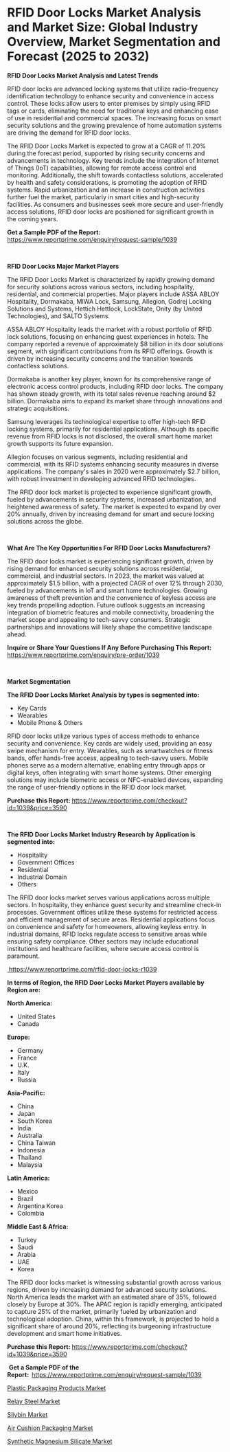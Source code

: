 <p><h1>RFID Door Locks Market Analysis and Market Size: Global Industry Overview, Market Segmentation and Forecast (2025 to 2032)</h1></p><p><strong>RFID Door Locks Market Analysis and Latest Trends</strong></p>
<p><p>RFID door locks are advanced locking systems that utilize radio-frequency identification technology to enhance security and convenience in access control. These locks allow users to enter premises by simply using RFID tags or cards, eliminating the need for traditional keys and enhancing ease of use in residential and commercial spaces. The increasing focus on smart security solutions and the growing prevalence of home automation systems are driving the demand for RFID door locks.</p><p>The RFID Door Locks Market is expected to grow at a CAGR of 11.20% during the forecast period, supported by rising security concerns and advancements in technology. Key trends include the integration of Internet of Things (IoT) capabilities, allowing for remote access control and monitoring. Additionally, the shift towards contactless solutions, accelerated by health and safety considerations, is promoting the adoption of RFID systems. Rapid urbanization and an increase in construction activities further fuel the market, particularly in smart cities and high-security facilities. As consumers and businesses seek more secure and user-friendly access solutions, RFID door locks are positioned for significant growth in the coming years.</p></p>
<p><strong>Get a Sample PDF of the Report:&nbsp;</strong> <a href="https://www.reportprime.com/enquiry/request-sample/1039?utm_campaign=1087&utm_medium=2&utm_source=Github&utm_content=ia&utm_term=24032025&utm_id=rfid-door-locks">https://www.reportprime.com/enquiry/request-sample/1039</a></p>
<p>&nbsp;</p>
<p><strong>RFID Door Locks Major Market Players</strong></p>
<p><p>The RFID Door Locks Market is characterized by rapidly growing demand for security solutions across various sectors, including hospitality, residential, and commercial properties. Major players include ASSA ABLOY Hospitality, Dormakaba, MIWA Lock, Samsung, Allegion, Godrej Locking Solutions and Systems, Hettich Hettlock, LockState, Onity (by United Technologies), and SALTO Systems.</p><p>ASSA ABLOY Hospitality leads the market with a robust portfolio of RFID lock solutions, focusing on enhancing guest experiences in hotels. The company reported a revenue of approximately $8 billion in its door solutions segment, with significant contributions from its RFID offerings. Growth is driven by increasing security concerns and the transition towards contactless solutions.</p><p>Dormakaba is another key player, known for its comprehensive range of electronic access control products, including RFID door locks. The company has shown steady growth, with its total sales revenue reaching around $2 billion. Dormakaba aims to expand its market share through innovations and strategic acquisitions.</p><p>Samsung leverages its technological expertise to offer high-tech RFID locking systems, primarily for residential applications. Although its specific revenue from RFID locks is not disclosed, the overall smart home market growth supports its future expansion.</p><p>Allegion focuses on various segments, including residential and commercial, with its RFID systems enhancing security measures in diverse applications. The company's sales in 2020 were approximately $2.7 billion, with robust investment in developing advanced RFID technologies.</p><p>The RFID door lock market is projected to experience significant growth, fueled by advancements in security systems, increased urbanization, and heightened awareness of safety. The market is expected to expand by over 20% annually, driven by increasing demand for smart and secure locking solutions across the globe.</p></p>
<p>&nbsp;</p>
<p><strong>What Are The Key Opportunities For RFID Door Locks Manufacturers?</strong></p>
<p><p>The RFID door locks market is experiencing significant growth, driven by rising demand for enhanced security solutions across residential, commercial, and industrial sectors. In 2023, the market was valued at approximately $1.5 billion, with a projected CAGR of over 12% through 2030, fueled by advancements in IoT and smart home technologies. Growing awareness of theft prevention and the convenience of keyless access are key trends propelling adoption. Future outlook suggests an increasing integration of biometric features and mobile connectivity, broadening the market scope and appealing to tech-savvy consumers. Strategic partnerships and innovations will likely shape the competitive landscape ahead.</p></p>
<p><strong>Inquire or Share Your Questions If Any Before Purchasing This Report:</strong> <a href="https://www.reportprime.com/enquiry/pre-order/1039?utm_campaign=1087&utm_medium=2&utm_source=Github&utm_content=ia&utm_term=24032025&utm_id=rfid-door-locks">https://www.reportprime.com/enquiry/pre-order/1039</a></p>
<p>&nbsp;</p>
<p><strong>Market Segmentation</strong></p>
<p><strong>The RFID Door Locks Market Analysis by types is segmented into:</strong></p>
<p><ul><li>Key Cards</li><li>Wearables</li><li>Mobile Phone & Others</li></ul></p>
<p><p>RFID door locks utilize various types of access methods to enhance security and convenience. Key cards are widely used, providing an easy swipe mechanism for entry. Wearables, such as smartwatches or fitness bands, offer hands-free access, appealing to tech-savvy users. Mobile phones serve as a modern alternative, enabling entry through apps or digital keys, often integrating with smart home systems. Other emerging solutions may include biometric access or NFC-enabled devices, expanding the range of user-friendly options in the RFID door lock market.</p></p>
<p><strong>Purchase this Report:&nbsp;</strong><a href="https://www.reportprime.com/checkout?id=1039&price=3590&utm_campaign=1087&utm_medium=2&utm_source=Github&utm_content=ia&utm_term=24032025&utm_id=rfid-door-locks">https://www.reportprime.com/checkout?id=1039&price=3590</a></p>
<p>&nbsp;</p>
<p><strong>The RFID Door Locks Market Industry Research by Application is segmented into:</strong></p>
<p><ul><li>Hospitality</li><li>Government Offices</li><li>Residential</li><li>Industrial Domain</li><li>Others</li></ul></p>
<p><p>The RFID door locks market serves various applications across multiple sectors. In hospitality, they enhance guest security and streamline check-in processes. Government offices utilize these systems for restricted access and efficient management of secure areas. Residential applications focus on convenience and safety for homeowners, allowing keyless entry. In industrial domains, RFID locks regulate access to sensitive areas while ensuring safety compliance. Other sectors may include educational institutions and healthcare facilities, where secure access control is paramount.</p></p>
<p><a href="https://www.reportprime.com/rfid-door-locks-r1039?utm_campaign=1087&utm_medium=2&utm_source=Github&utm_content=ia&utm_term=24032025&utm_id=rfid-door-locks">&nbsp;https://www.reportprime.com/rfid-door-locks-r1039</a></p>
<p><strong>In terms of Region, the RFID Door Locks Market Players available by Region are:</strong></p>
<p>
    <p> <strong> North America: </strong>
        <ul>
            <li>United States</li>
            <li>Canada</li>
        </ul>
        </p> 
    <p> <strong> Europe: </strong>
        <ul>
            <li>Germany</li>
            <li>France</li>
            <li>U.K.</li>
            <li>Italy</li>
            <li>Russia</li>
        </ul>
        </p> 
    <p> <strong> Asia-Pacific: </strong>
        <ul>
            <li>China</li>
            <li>Japan</li>
            <li>South Korea</li>
            <li>India</li>
            <li>Australia</li>
            <li>China Taiwan</li>
            <li>Indonesia</li>
            <li>Thailand</li>
            <li>Malaysia</li>
        </ul>
        </p> 
    <p> <strong> Latin America: </strong>
        <ul>
            <li>Mexico</li>
            <li>Brazil</li>
            <li>Argentina Korea</li>
            <li>Colombia</li>
        </ul>
        </p> 
    <p> <strong> Middle East & Africa: </strong>
        <ul>
            <li>Turkey</li>
            <li>Saudi</li>
            <li>Arabia</li>
            <li>UAE</li>
            <li>Korea</li>
        </ul>
    </p>
    </p>
<p><p>The RFID door locks market is witnessing substantial growth across various regions, driven by increasing demand for advanced security solutions. North America leads the market with an estimated share of 35%, followed closely by Europe at 30%. The APAC region is rapidly emerging, anticipated to capture 25% of the market, primarily fueled by urbanization and technological adoption. China, within this framework, is projected to hold a significant share of around 20%, reflecting its burgeoning infrastructure development and smart home initiatives.</p></p>
<p><strong>Purchase this Report: </strong><a href="https://www.reportprime.com/checkout?id=1039&price=3590&utm_campaign=1087&utm_medium=2&utm_source=Github&utm_content=ia&utm_term=24032025&utm_id=rfid-door-locks">https://www.reportprime.com/checkout?id=1039&price=3590</a></p>
<p>&nbsp;<strong>Get a Sample PDF of the Report:&nbsp;&nbsp;</strong><a href="https://www.reportprime.com/enquiry/request-sample/1039?utm_campaign=1087&utm_medium=2&utm_source=Github&utm_content=ia&utm_term=24032025&utm_id=rfid-door-locks">https://www.reportprime.com/enquiry/request-sample/1039</a></p>
<p><strong></strong></p>
<p><p><a href="https://github.com/bibzmuiko/Market-Research-Report-List-1/blob/main/plastic-packaging-products-market.md?utm_campaign=1087&utm_medium=2&utm_source=Github&utm_content=ia&utm_term=24032025&utm_id=rfid-door-locks">Plastic Packaging Products Market</a></p><p><a href="https://github.com/alekitanis/Market-Research-Report-List-1/blob/main/relay-steel-market.md?utm_campaign=1087&utm_medium=2&utm_source=Github&utm_content=ia&utm_term=24032025&utm_id=rfid-door-locks">Relay Steel Market</a></p><p><a href="https://github.com/kumadenthela/Market-Research-Report-List-1/blob/main/silybin-market.md?utm_campaign=1087&utm_medium=2&utm_source=Github&utm_content=ia&utm_term=24032025&utm_id=rfid-door-locks">Silybin Market</a></p><p><a href="https://github.com/ikokwuihepa/Market-Research-Report-List-1/blob/main/air-cushion-packaging-market.md?utm_campaign=1087&utm_medium=2&utm_source=Github&utm_content=ia&utm_term=24032025&utm_id=rfid-door-locks">Air Cushion Packaging Market</a></p><p><a href="https://github.com/vaeilabin/Market-Research-Report-List-1/blob/main/synthetic-magnesium-silicate-market.md?utm_campaign=1087&utm_medium=2&utm_source=Github&utm_content=ia&utm_term=24032025&utm_id=rfid-door-locks">Synthetic Magnesium Silicate Market</a></p></p>